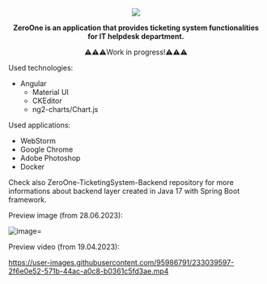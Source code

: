 
<p align="center">
<img src="https://user-images.githubusercontent.com/95986791/225428948-b1a70c5b-f605-4b89-af0c-247d206ff284.png">
</p>

<p align="center"><b>ZeroOne is an application that provides ticketing system functionalities for IT helpdesk department.</b></p>
<p align="center">⚠️⚠️⚠️Work in progress!⚠️⚠️⚠️</b></p>


Used technologies:

  - Angular
    - Material UI
    - CKEditor
    - ng2-charts/Chart.js

Used applications:

- WebStorm
- Google Chrome
- Adobe Photoshop
- Docker

Check also ZeroOne-TicketingSystem-Backend repository for more informations about backend layer created in Java 17 with Spring Boot framework.

Preview image (from 28.06.2023):

![image](https://github.com/Azure7896/ZeroOne-TicketingSystem-Frontend/assets/95986791/bd180b89-f6cd-4991-a17a-5502db58c7da)=

Preview video (from 19.04.2023): 

https://user-images.githubusercontent.com/95986791/233039597-2f6e0e52-571b-44ac-a0c8-b0361c5fd3ae.mp4

